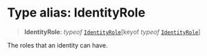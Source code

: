 # Type alias: IdentityRole

> **IdentityRole**: *typeof* [`IdentityRole`](../variables/IdentityRole.md)\[keyof *typeof* [`IdentityRole`](../variables/IdentityRole.md)\]

The roles that an identity can have.
